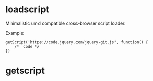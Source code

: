 # loadscript

Minimalistic umd compatible cross-browser script loader.

Example:

    getScript('https://code.jquery.com/jquery-git.js', function() {
        /*  code */
    })
# getscript
